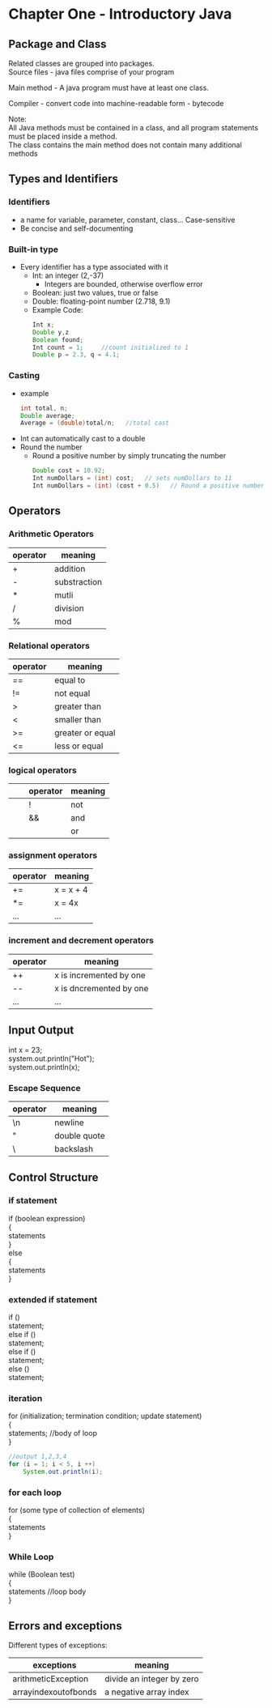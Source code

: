 # Chapter One - Introductory Java

## Package and Class

Related classes are grouped into packages.  
Source files - java files comprise of your program

Main method - A java program must have at least one class.

Compiler - convert code into machine-readable form - bytecode

Note:  
    All Java methods must be contained in a class, and all program statements must be placed inside a method.   
    The class contains the main method does not contain many additional methods

## Types and Identifiers

### Identifiers

* a name for variable, parameter, constant, class…
  Case-sensitive
* Be concise and self-documenting

### Built-in type

* Every identifier has a type associated with it
  * Int: an integer \(2,-37\)
    * Integers are bounded, otherwise overflow error
  * Boolean: just two values, true or false
  * Double: floating-point number \(2.718, 9.1\)
  * Example Code:
    ```java
    Int x;
    Double y,z
    Boolean found;
    Int count = 1;     //count initialized to 1
    Double p = 2.3, q = 4.1;
    ```

### Casting

* example
  ```java
  int total, n;
  Double average;
  Average = (double)total/n;   //total cast
  ```
* Int can automatically cast to a double
* Round the number
  * Round a positive number by simply truncating the number 
    ```java
    Double cost = 10.92;
    Int numDollars = (int) cost;   // sets numDollars to 11
    Int numDollars = (int) (cost + 0.5)   // Round a positive number
    ```

## Operators

### Arithmetic Operators

| operator | meaning |
| --- | --- |
| + | addition |
| - | substraction |
| \* | mutli |
| / | division |
| % | mod |

### Relational operators

| operator | meaning |
| --- | --- |
| == | equal to |
| != | not equal |
| &gt; | greater than |
| &lt; | smaller than |
| &gt;= | greater or equal |
| &lt;= | less or equal |

### logical operators

|  |  | operator | meaning |
| :--- | :--- | :--- | :--- |
|  |  | ! | not |
|  |  | && | and |
|  |  |  | or |

### assignment operators

| operator | meaning |
| --- | --- |
| += | x = x + 4 |
| \*= | x = 4x |
| ... | ... |

### increment and decrement operators

| operator | meaning |
| --- | --- |
| ++ | x is incremented by one |
| -- | x is dncremented by one |
| ... | ... |

## Input Output

int x = 23;  
system.out.println\("Hot"\);  
system.out.println\(x\);

### Escape Sequence

| operator | meaning |
| --- | --- |
| \n | newline |
| \" | double quote |
| \\ | backslash |

## Control Structure

### if statement

if \(boolean expression\)  
{  
    statements  
}  
else  
{  
    statements  
}

### extended if statement

if \(\)  
    statement;  
else if \(\)  
    statement;  
else if \(\)  
    statement;  
else \(\)  
    statement;

### iteration

for \(initialization; termination condition; update statement\)  
{  
    statements;   //body of loop  
}

```java
//output 1,2,3,4
for (i = 1; i < 5, i ++)
    System.out.println(i);
```

### for each loop

for \(some type of collection of elements\)  
{  
    statements  
}

### While Loop

while \(Boolean test\)  
{  
    statements    //loop body  
}

## Errors and exceptions

Different types of exceptions:

| exceptions | meaning |
| --- | --- |
| arithmeticException | divide an integer by zero |
| arrayindexoutofbonds | a negative array index |



